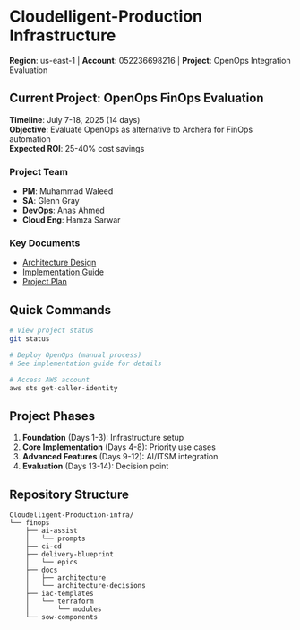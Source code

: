 # Cloudelligent-Production Infrastructure

**Region**: us-east-1 | **Account**: 052236698216 | **Project**: OpenOps Integration Evaluation

## Current Project: OpenOps FinOps Evaluation

**Timeline**: July 7-18, 2025 (14 days)  
**Objective**: Evaluate OpenOps as alternative to Archera for FinOps automation  
**Expected ROI**: 25-40% cost savings  

### Project Team
- **PM**: Muhammad Waleed
- **SA**: Glenn Gray  
- **DevOps**: Anas Ahmed
- **Cloud Eng**: Hamza Sarwar

### Key Documents
- [Architecture Design](finops/docs/architecture/openops-architecture.md)
- [Implementation Guide](finops/delivery-blueprint/implementation-guide.md)
- [Project Plan](finops/delivery-blueprint/project-plan.md)

## Quick Commands
```bash
# View project status
git status

# Deploy OpenOps (manual process)
# See implementation guide for details

# Access AWS account
aws sts get-caller-identity
```

## Project Phases
1. **Foundation** (Days 1-3): Infrastructure setup
2. **Core Implementation** (Days 4-8): Priority use cases
3. **Advanced Features** (Days 9-12): AI/ITSM integration
4. **Evaluation** (Days 13-14): Decision point

## Repository Structure
```
Cloudelligent-Production-infra/
└── finops
    ├── ai-assist
    │   └── prompts
    ├── ci-cd
    ├── delivery-blueprint
    │   └── epics
    ├── docs
    │   ├── architecture
    │   └── architecture-decisions
    ├── iac-templates
    │   └── terraform
    │       └── modules
    └── sow-components
```
